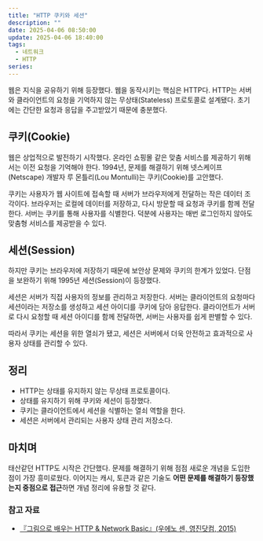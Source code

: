 ```yaml
---
title: "HTTP 쿠키와 세션"
description: ""
date: 2025-04-06 08:50:00
update: 2025-04-06 18:40:00
tags:
  - 네트워크
  - HTTP
series: 
---
```


웹은 지식을 공유하기 위해 등장했다. 웹을 동작시키는 핵심은 HTTP다. HTTP는 서버와 클라이언트의 요청을 기억하지 않는 무상태(Stateless) 프로토콜로 설계됐다. 초기에는 간단한 요청과 응답을 주고받았기 때문에 충분했다.


## 쿠키(Cookie)

웹은 상업적으로 발전하기 시작했다. 온라인 쇼핑몰 같은 맞춤 서비스를 제공하기 위해서는 이전 요청을 기억해야 한다. 1994년, 문제를 해결하기 위해 넷스케이프(Netscape) 개발자 루 몬틀리(Lou Montulli)는 쿠키(Cookie)를 고안했다.

쿠키는 사용자가 웹 사이트에 접속할 때 서버가 브라우저에게 전달하는 작은 데이터 조각이다. 브라우저는 로컬에 데이터를 저장하고, 다시 방문할 때 요청과 쿠키를 함께 전달한다. 서버는 쿠키를 통해 사용자를 식별한다. 덕분에 사용자는 매번 로그인하지 않아도 맞춤형 서비스를 제공받을 수 있다.

## 세션(Session) 

하지만 쿠키는 브라우저에 저장하기 때문에 보안상 문제와 쿠키의 한계가 있었다. 단점을 보완하기 위해 1995년 세션(Session)이 등장했다.

세션은 서버가 직접 사용자의 정보를 관리하고 저장한다. 서버는 클라이언트의 요청마다 세션이라는 저장소를 생성하고 세션 아이디를 쿠키에 담아 응답한다. 클라이언트가 서버로 다시 요청할 때 세션 아이디를 함께 전달하면, 서버는 사용자를 쉽게 판별할 수 있다.

따라서 쿠키는 세션을 위한 열쇠가 됐고, 세션은 서버에서 더욱 안전하고 효과적으로 사용자 상태를 관리할 수 있다.

## 정리

- HTTP는 상태를 유지하지 않는 무상태 프로토콜이다.
- 상태를 유지하기 위해 쿠키와 세션이 등장했다.
- 쿠키는 클라이언트에서 세션을 식별하는 열쇠 역할을 한다.
- 세션은 서버에서 관리되는 사용자 상태 관리 저장소다.

## 마치며

태산같던 HTTP도 시작은 간단했다. 문제를 해결하기 위해 점점 새로운 개념을 도입한 점이 가장 흥미로웠다. 이어지는 캐시, 토큰과 같은 기술도 **어떤 문제를 해결하기 등장했는지 중점으로 접근**하면 개념 정리에 유용할 것 같다.

### 참고 자료

- [『그림으로 배우는 HTTP & Network Basic』(우에노 센, 영진닷컴, 2015)](https://product.kyobobook.co.kr/detail/S000000554505)